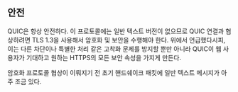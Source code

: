 <!--
## Secure

QUIC is always secure. There is no clear-text version of the protocol so to
negotiate a QUIC connection means doing cryptography and security with TLS
1.3. As mentioned above, this prevents ossification as well as other sorts of
blocks and special treatments, as well as making sure QUIC has all the secure
properties of HTTPS that web users have come to expect and want.

There are only a few initial handshake packets that are sent in the clear
before the encryption protocols have been negotiated.
-->

## 안전

QUIC은 항상 안전하다. 이 프로토콜에는 일반 텍스트 버전이 없으므로 QUIC 연결과 협상하려면
TLS 1.3을 사용해서 암호화 및 보안을 수행해야 한다. 위에서 언급했다시피, 이는 다른 차단이나
특별한 처리 같은 고착화 문제를 방지할 뿐만 아니라 QUIC이 웹 사용자가 기대하고 원하는
HTTPS의 모든 보안 속성을 가지게 만든다.

암호화 프로토콜 협상이 이뤄지기 전 초기 핸드쉐이크 패킷에 일반 텍스트 메시지가 아주 조금 있다.
